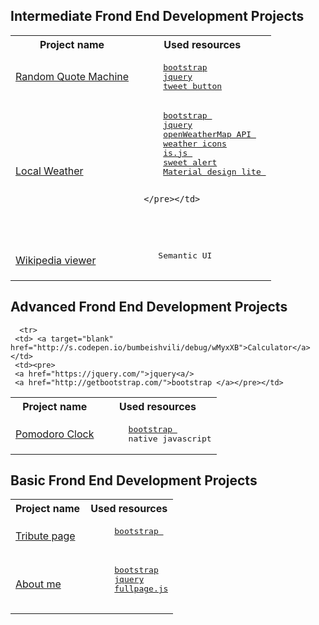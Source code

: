 


<h2> Intermediate Frond End Development Projects </h2>

<table>
   <tr>
      <th>Project name</th>
      <th>Used resources</th>
   </tr>
   <tr>
     <td> <a target="blank" href="http://s.codepen.io/bumbeishvili/debug/obEyoB">Random Quote Machine</a></td>
     <td><pre>
     <a href="http://getbootstrap.com/">bootstrap</a>
     <a href="https://jquery.com/">jquery<a/>
     <a href="https://dev.twitter.com/web/tweet-button">tweet button</a></pre></td>
   </tr>
   <tr>
     <td> <a target="blank" href="http://s.codepen.io/bumbeishvili/debug/bEjwLb">Local Weather</a></td>
     <td><pre>
     <a href="http://getbootstrap.com/">bootstrap </a>
     <a href="https://jquery.com/">jquery<a/>
     <a href="http://openweathermap.org/api">openWeatherMap API </a>
     <a href="https://erikflowers.github.io/weather-icons/">weather icons</a>
     <a href="https://arasatasaygin.github.io/is.js/">is.js </a>
     <a href="http://t4t5.github.io/sweetalert/">sweet alert</a>
     <a href = "http://getmdl.io/index.html">Material design lite </a>
     
     </pre></td>
   </tr>
    <tr>
     <td> <a target="blank" href="http://s.codepen.io/bumbeishvili/debug/obVoYo">Wikipedia viewer</a></td>
     <td><pre>
    Semantic UI
     </pre></td>
   </tr>
</table>


<h2> Advanced Frond End Development Projects </h2>

<table>
   <tr>
      <th>Project name</th>
      <th>Used resources</th>
   </tr>
   
   
      <tr>
     <td> <a target="blank" href="http://s.codepen.io/bumbeishvili/debug/wMyxXB">Calculator</a></td>
     <td><pre>
     <a href="https://jquery.com/">jquery<a/>
     <a href="http://getbootstrap.com/">bootstrap </a></pre></td>
   </tr>
      <tr>
     <td> <a target="blank" href="http://s.codepen.io/bumbeishvili/debug/wMmYWr">Pomodoro Clock</a></td>
     <td><pre>
     <a href="http://getbootstrap.com/">bootstrap </a>
     native javascript</pre></td>
     </tr>
   
  
</table>





<h2> Basic Frond End Development Projects </h2>

<table>
   <tr>
      <th>Project name</th>
      <th>Used resources</th>
   </tr>
    <tr>
     <td> <a target="blank" href="http://s.codepen.io/bumbeishvili/debug/NxoQEa">Tribute page </a></td>
     <td><pre>
     <a href="http://getbootstrap.com/">bootstrap </a>
     </pre></td>
   </tr>
   <tr>
     <td> <a target="blank" href="http://s.codepen.io/bumbeishvili/debug/BjJvgY#AboutMe">About me</a></td>
     <td><pre>
     <a href="http://getbootstrap.com/">bootstrap</a>
     <a href="https://jquery.com/">jquery<a/>
     <a href="http://alvarotrigo.com/fullPage/">fullpage.js</a>
     </pre></td>
   </tr>
</table>



